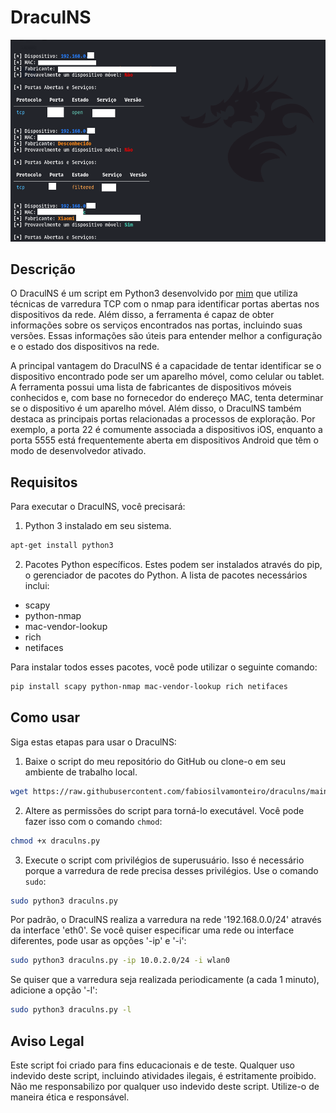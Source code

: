 # DraculNS

![Descrição da imagem](exemplo.png)

## Descrição

O DraculNS é um script em Python3 desenvolvido por [mim](https://github.com/fabiosilvamonteiro) que utiliza técnicas de varredura TCP com o nmap para identificar portas abertas nos dispositivos da rede. Além disso, a ferramenta é capaz de obter informações sobre os serviços encontrados nas portas, incluindo suas versões. Essas informações são úteis para entender melhor a configuração e o estado dos dispositivos na rede.

A principal vantagem do DraculNS é a capacidade de tentar identificar se o dispositivo encontrado pode ser um aparelho móvel, como celular ou tablet. A ferramenta possui uma lista de fabricantes de dispositivos móveis conhecidos e, com base no fornecedor do endereço MAC, tenta determinar se o dispositivo é um aparelho móvel. Além disso, o DraculNS também destaca as principais portas relacionadas a processos de exploração. Por exemplo, a porta 22 é comumente associada a dispositivos iOS, enquanto a porta 5555 está frequentemente aberta em dispositivos Android que têm o modo de desenvolvedor ativado.

## Requisitos

Para executar o DraculNS, você precisará:

1. Python 3 instalado em seu sistema.

```bash
apt-get install python3
```

2. Pacotes Python específicos. Estes podem ser instalados através do pip, o gerenciador de pacotes do Python. A lista de pacotes necessários inclui:

* scapy
* python-nmap
* mac-vendor-lookup
* rich
* netifaces

Para instalar todos esses pacotes, você pode utilizar o seguinte comando:

```bash
pip install scapy python-nmap mac-vendor-lookup rich netifaces
```

## Como usar

Siga estas etapas para usar o DraculNS:

1. Baixe o script do meu repositório do GitHub ou clone-o em seu ambiente de trabalho local.

```bash
wget https://raw.githubusercontent.com/fabiosilvamonteiro/draculns/main/draculns.py
```

2. Altere as permissões do script para torná-lo executável. Você pode fazer isso com o comando `chmod`:

```bash
chmod +x draculns.py
```

3. Execute o script com privilégios de superusuário. Isso é necessário porque a varredura de rede precisa desses privilégios. Use o comando `sudo`:

```bash
sudo python3 draculns.py
```

Por padrão, o DraculNS realiza a varredura na rede '192.168.0.0/24' através da interface 'eth0'. Se você quiser especificar uma rede ou interface diferentes, pode usar as opções '-ip' e '-i':

```bash
sudo python3 draculns.py -ip 10.0.2.0/24 -i wlan0
```

Se quiser que a varredura seja realizada periodicamente (a cada 1 minuto), adicione a opção '-l':

```bash
sudo python3 draculns.py -l
```

## Aviso Legal

Este script foi criado para fins educacionais e de teste. Qualquer uso indevido deste script, incluindo atividades ilegais, é estritamente proibido. Não me responsabilizo por qualquer uso indevido deste script. Utilize-o de maneira ética e responsável.
